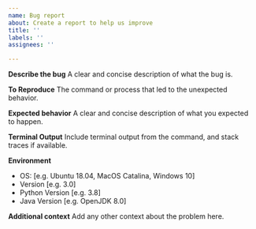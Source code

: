 ```yaml
---
name: Bug report
about: Create a report to help us improve
title: ''
labels: ''
assignees: ''

---
```


**Describe the bug**
A clear and concise description of what the bug is.

**To Reproduce**
The command or process that led to the unexpected behavior.

**Expected behavior**
A clear and concise description of what you expected to happen.

**Terminal Output**
Include terminal output from the command, and stack traces if available.

**Environment**
 - OS: [e.g. Ubuntu 18.04, MacOS Catalina, Windows 10]
 - Version [e.g. 3.0]
 - Python Version [e.g. 3.8]
 - Java Version [e.g. OpenJDK 8.0]

**Additional context**
Add any other context about the problem here.
